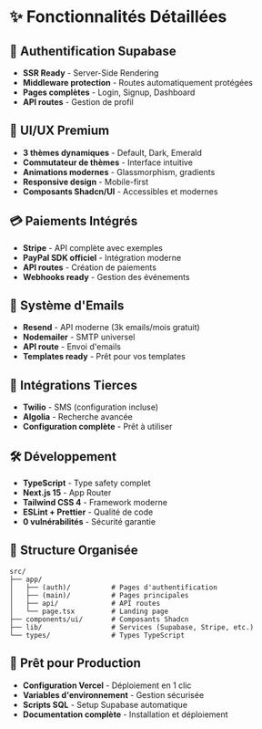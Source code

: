 # ✨ Fonctionnalités Détaillées

## 🔐 Authentification Supabase
- **SSR Ready** - Server-Side Rendering
- **Middleware protection** - Routes automatiquement protégées
- **Pages complètes** - Login, Signup, Dashboard
- **API routes** - Gestion de profil

## 🎨 UI/UX Premium
- **3 thèmes dynamiques** - Default, Dark, Emerald
- **Commutateur de thèmes** - Interface intuitive
- **Animations modernes** - Glassmorphism, gradients
- **Responsive design** - Mobile-first
- **Composants Shadcn/UI** - Accessibles et modernes

## 💳 Paiements Intégrés
- **Stripe** - API complète avec exemples
- **PayPal SDK officiel** - Intégration moderne
- **API routes** - Création de paiements
- **Webhooks ready** - Gestion des événements

## 📧 Système d'Emails
- **Resend** - API moderne (3k emails/mois gratuit)
- **Nodemailer** - SMTP universel
- **API route** - Envoi d'emails
- **Templates ready** - Prêt pour vos templates

## 🔧 Intégrations Tierces
- **Twilio** - SMS (configuration incluse)
- **Algolia** - Recherche avancée
- **Configuration complète** - Prêt à utiliser

## 🛠️ Développement
- **TypeScript** - Type safety complet
- **Next.js 15** - App Router
- **Tailwind CSS 4** - Framework moderne
- **ESLint + Prettier** - Qualité de code
- **0 vulnérabilités** - Sécurité garantie

## 📁 Structure Organisée
```
src/
├── app/
│   ├── (auth)/          # Pages d'authentification
│   ├── (main)/          # Pages principales
│   ├── api/             # API routes
│   └── page.tsx         # Landing page
├── components/ui/       # Composants Shadcn
├── lib/                 # Services (Supabase, Stripe, etc.)
└── types/               # Types TypeScript
```

## 🚀 Prêt pour Production
- **Configuration Vercel** - Déploiement en 1 clic
- **Variables d'environnement** - Gestion sécurisée
- **Scripts SQL** - Setup Supabase automatique
- **Documentation complète** - Installation et déploiement